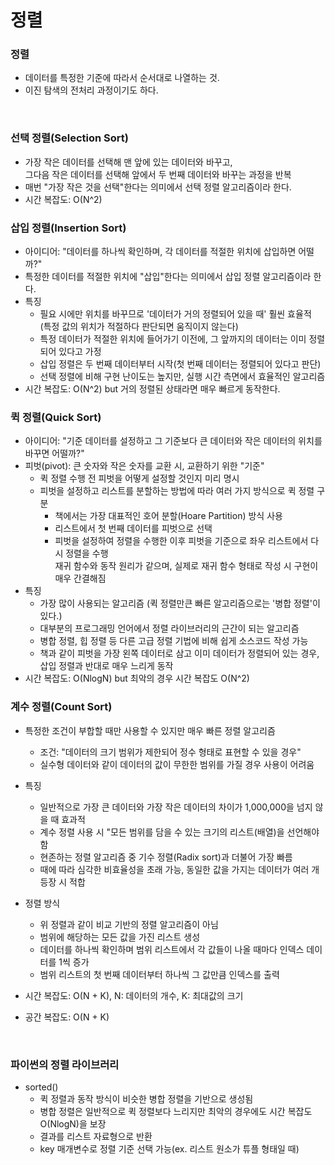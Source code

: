 # 정렬

### 정렬
- 데이터를 특정한 기준에 따라서 순서대로 나열하는 것.
- 이진 탐색의 전처리 과정이기도 하다.

<br/>

### 선택 정렬(Selection Sort)
- 가장 작은 데이터를 선택해 맨 앞에 있는 데이터와 바꾸고,\
  그다음 작은 데이터를 선택해 앞에서 두 번째 데이터와 바꾸는 과정을 반복
- 매번 "가장 작은 것을 선택"한다는 의미에서 선택 정렬 알고리즘이라 한다.
- 시간 복잡도: O(N^2)

### 삽입 정렬(Insertion Sort)
- 아이디어: "데이터를 하나씩 확인하며, 각 데이터를 적절한 위치에 삽입하면 어떨까?"
- 특정한 데이터를 적절한 위치에 "삽입"한다는 의미에서 삽입 정렬 알고리즘이라 한다.
- 특징
  - 필요 시에만 위치를 바꾸므로 '데이터가 거의 정렬되어 있을 때' 훨씬 효율적\
    (특정 값의 위치가 적절하다 판단되면 움직이지 않는다)
  - 특정 데이터가 적절한 위치에 들어가기 이전에, 그 앞까지의 데이터는 이미 정렬되어 있다고 가정
  - 삽입 정렬은 두 번째 데이터부터 시작(첫 번째 데이터는 정렬되어 있다고 판단)
  - 선택 정렬에 비해 구현 난이도는 높지만, 실행 시간 측면에서 효율적인 알고리즘
- 시간 복잡도: O(N^2) but 거의 정렬된 상태라면 매우 빠르게 동작한다.

### 퀵 정렬(Quick Sort)
- 아이디어: "기준 데이터를 설정하고 그 기준보다 큰 데이터와 작은 데이터의 위치를 바꾸면 어떨까?"
- 피벗(pivot): 큰 숫자와 작은 숫자를 교환 시, 교환하기 위한 "기준"
  - 퀵 정렬 수행 전 피벗을 어떻게 설정할 것인지 미리 명시
  - 피벗을 설정하고 리스트를 분할하는 방법에 따라 여러 가지 방식으로 퀵 정렬 구분
    - 책에서는 가장 대표적인 호어 분할(Hoare Partition) 방식 사용
    - 리스트에서 첫 번째 데이터를 피벗으로 선택
    - 피벗을 설정하여 정렬을 수행한 이후 피벗을 기준으로 좌우 리스트에서 다시 정렬을 수행\
      재귀 함수와 동작 원리가 같으며, 실제로 재귀 함수 형태로 작성 시 구현이 매우 간결해짐
- 특징
  - 가장 많이 사용되는 알고리즘 (퀵 정렬만큰 빠른 알고리즘으로는 '병합 정렬'이 있다.)
  - 대부분의 프로그래밍 언어에서 정렬 라이브러리의 근간이 되는 알고리즘
  - 병합 정렬, 힙 정렬 등 다른 고급 정렬 기법에 비해 쉽게 소스코드 작성 가능
  - 책과 같이 피벗을 가장 왼쪽 데이터로 삼고 이미 데이터가 정렬되어 있는 경우, 삽입 정렬과 반대로 매우 느리게 동작 
- 시간 복잡도: O(NlogN)  but 최악의 경우 시간 복잡도 O(N^2)

### 계수 정렬(Count Sort)
- 특정한 조건이 부합할 때만 사용할 수 있지만 매우 빠른 정렬 알고리즘
  - 조건: "데이터의 크기 범위가 제한되어 정수 형태로 표현할 수 있을 경우"
  - 실수형 데이터와 같이 데이터의 값이 무한한 범위를 가질 경우 사용이 어려움
- 특징
  - 일반적으로 가장 큰 데이터와 가장 작은 데이터의 차이가 1,000,000을 넘지 않을 때 효과적
  - 계수 정렬 사용 시 "모든 범위를 담을 수 있는 크기의 리스트(배열)을 선언해야 함
  - 현존하는 정렬 알고리즘 중 기수 정렬(Radix sort)과 더불어 가장 빠름
  - 때에 따라 심각한 비효율성을 초래 가능, 동일한 값을 가지는 데이터가 여러 개 등장 시 적합
- 정렬 방식
  - 위 정렬과 같이 비교 기반의 정렬 알고리즘이 아님
  - 범위에 해당하는 모든 값을 가진 리스트 생성
  - 데이터를 하나씩 확인하며 범위 리스트에서 각 값들이 나올 때마다 인덱스 데이터를 1씩 증가
  - 범위 리스트의 첫 번째 데이터부터 하나씩 그 값만큼 인덱스를 출력
- 시간 복잡도: O(N + K), N: 데이터의 개수, K: 최대값의 크기
- 공간 복잡도: O(N + K)

  <br/>

### 파이썬의 정렬 라이브러리
- sorted()
  - 퀵 정렬과 동작 방식이 비슷한 병합 정렬을 기반으로 생성됨
  - 병합 정렬은 일반적으로 퀵 정렬보다 느리지만 최악의 경우에도 시간 복잡도 O(NlogN)을 보장
  - 결과를 리스트 자료형으로 반환
  - key 매개변수로 정렬 기준 선택 가능(ex. 리스트 원소가 튜플 형태일 때)
  

